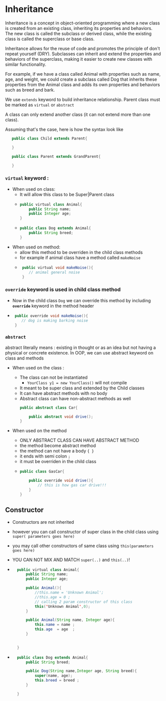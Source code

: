 # Inheritance 

Inheritance is a concept in object-oriented programming where a new class is created from an existing class, inheriting its properties and behaviors. The new class is called the subclass or derived class, while the existing class is called the superclass or base class.

Inheritance allows for the reuse of code and promotes the principle of don't repeat yourself (DRY). Subclasses can inherit and extend the properties and behaviors of the superclass, making it easier to create new classes with similar functionality.

For example, if we have a class called Animal with properties such as name, age, and weight, we could create a subclass called Dog that inherits these properties from the Animal class and adds its own properties and behaviors such as breed and bark.

We use `extends` keyword to build inheritance relationship. 
Parent class must be marked as `virtual` or `abstract` 

A class can only extend another class (it can not extend more than one class). 

Assuming that's the case, here is how the syntax look like
```java
   public class Child extends Parent{

   }

   public class Parent extends GrandParent{

   }
```

### `virtual` keyword : 

* When used on class: 
  - It will allow this class to be Super|Parent class
  - ```java
    public virtual class Animal{
        public String name; 
        public Integer age;
    }
    ```
  - ```java
    public class Dog extends Animal{
        public String breed; 
    }

* When used on method: 
  - allow this method to be overriden in the child class methods 
  - for example if animal class have a method called `makeNoise`
  - ```java
     public virtual void makeNoise(){
        // animal general noise
     }
    ```
### `override` keyword is used in child class method
  - Now in the child class `Dog` we can override this method by including **`override`** keyword in the method header
  - ```java
     public override void makeNoise(){
        // dog is making barking noise
     }
    ``` 


### `abstract`
abstract literally means : existing in thought or as an idea but not having a physical or concrete existence.
In OOP, we can use abstract keyword on class and methods 
* When used on the class : 
  - The class can not be instantiated 
    - ```YourClass y1 = new YourClass()``` will not compile
  - It meant to be super class and extended by the Child classes
  - It can have abstract methods with no body 
  - Abstract class can have non-abstract methods as well 
    ```java
    public abstract class Car{

        public abstract void drive();
    }
    ```

* When used on the method 
  - ONLY ABSTRACT CLASS CAN HAVE ABSTRACT METHOD 
  - the method become abstract method 
  - the method can not have a body `{ }`
  - it ends with semi colon `;`
  - it must be overriden in the child class  
  - ```java
    public class GasCar{

        public override void drive(){
            // this is how gas car drive!!!
        }
    }
    ```


## Constructor 
- Constructors are not inherited
- however you can call constructor of super class in the child class using `super( parameters goes here)`
- you may call other constructors of same class using `this(parameters goes here)` 
- YOU CAN NOT MIX AND MATCH `super(..)` and `this(..)`! 

- ```java
    public virtual class Animal{
        public String name; 
        public Integer age;

        public Animal(){
            //this.name = 'Unknown Animal';
            //this.age = 0 ;
            // calling 2 param constructor of this class
            this('Unknown Animal',0);
        }

        public Animal(String name, Integer age){
            this.name = name ; 
            this.age  = age  ; 
        }
        

    }
    ```

- ```java
    public class Dog extends Animal{
        public String breed;

        public Dog(String name,Integer age, String breed){
            super(name, age); 
            this.breed = breed ; 
        }

    }
   ```